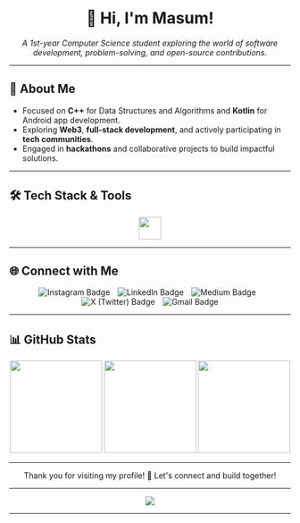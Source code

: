 <h1 align="center">👋 Hi, I'm Masum!</h1>
<p align="center">
  <i>A 1st-year Computer Science student exploring the world of software development, problem-solving, and open-source contributions.</i>
</p>

---

## 🌟 About Me

-  Focused on **C++** for Data Structures and Algorithms and **Kotlin** for Android app development.
-  Exploring **Web3**, **full-stack development**, and actively participating in **tech communities**.
-  Engaged in **hackathons** and collaborative projects to build impactful solutions.

---

## 🛠 Tech Stack & Tools

<p align="center">
  <img src="https://skillicons.dev/icons?i=html,css,js,ts,react,firebase,c,cpp,kotlin,java,linux,git,vim,neovim" height="40" />
</p>

---

## 🌐 Connect with Me

<p align="center">
  <a href="https://instagram.com/insane.odyssey" target="_blank" style="text-decoration: none; margin: 0;">
    <img src="https://img.shields.io/badge/Instagram-%23E4405F.svg?style=for-the-badge&logo=Instagram&logoColor=white" alt="Instagram Badge" style="margin-right: 10px;"/>
  </a>
  <a href="https://linkedin.com/in/masumali26" target="_blank" style="text-decoration: none; margin: 0;">
    <img src="https://img.shields.io/badge/LinkedIn-%230077B5.svg?style=for-the-badge&logo=linkedin&logoColor=white" alt="LinkedIn Badge" style="margin-right: 10px;"/>
  </a>
  <a href="https://medium.com/@insane_odyssey" target="_blank" style="text-decoration: none; margin: 0;">
    <img src="https://img.shields.io/badge/Medium-000000?style=for-the-badge&logo=medium&logoColor=white" alt="Medium Badge" style="margin-right: 10px;"/>
  </a>
  <a href="https://x.com/insane_odyssey_" target="_blank" style="text-decoration: none; margin: 0;">
    <img src="https://img.shields.io/badge/X-000000?style=for-the-badge&logo=x&logoColor=white" alt="X (Twitter) Badge" style="margin-right: 10px;"/>
  </a>
  <a href="mailto:masumali262006@gmail.com" target="_blank" style="text-decoration: none; margin: 0;">
    <img src="https://img.shields.io/badge/Gmail-D14836?style=for-the-badge&logo=gmail&logoColor=white" alt="Gmail Badge" />
  </a>
</p>


---

## 📊 GitHub Stats

<div align="center">
  <img src="https://github-readme-stats.vercel.app/api?username=insaneodyssey26&show_icons=true&theme=github_dark&hide_border=false&count_private=true&include_all_commits=true" height="165" />
  <img src="https://nirzak-streak-stats.vercel.app/?user=insaneodyssey26&theme=github_dark&hide_border=false" height="165"/>
  <img src="https://github-readme-stats.vercel.app/api/top-langs/?username=insaneodyssey26&layout=compact&theme=github_dark&hide_border=false&langs_count=6" height="165"/>
</div>

---

<p align="center">
Thank you for visiting my profile! 👊 Let's connect and build together!
</p>

---

<div align="center">
  <img src="https://spotify-recently-played-readme.vercel.app/api?user=317iydcyhhw3t3rvw3vylfaigrfe&width=700"/>
</div>

---
